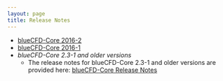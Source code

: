 ```yaml
---
layout: page
title: Release Notes
---
```


  * [blueCFD-Core 2016-2](bluecfd-core-2016-2)
  * [blueCFD-Core 2016-1](bluecfd-core-2016-1)
  * *blueCFD-Core 2.3-1 and older versions*
      * The release notes for blueCFD-Core 2.3-1 and older versions are provided here:
        [blueCFD-Core Release Notes](http://joomla.bluecape.com.pt/index.php?option=com_mamblog&Itemid=43&task=show&action=view&id=66)
